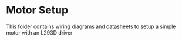 # Motor Setup

This folder contains wiring diagrams and datasheets to setup a simple motor with an L293D driver
